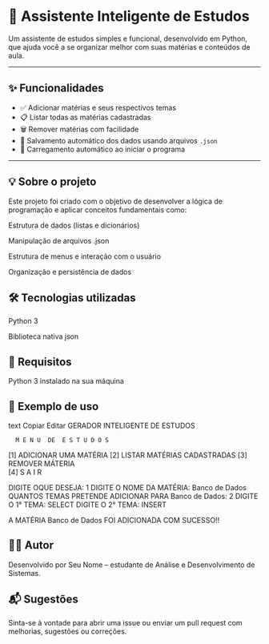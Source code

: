 # 🧠 Assistente Inteligente de Estudos

Um assistente de estudos simples e funcional, desenvolvido em Python, que ajuda você a se organizar melhor com suas matérias e conteúdos de aula.

---

## ✨ Funcionalidades

- ✅ Adicionar matérias e seus respectivos temas
- 📋 Listar todas as matérias cadastradas
- 🗑️ Remover matérias com facilidade
- 💾 Salvamento automático dos dados usando arquivos `.json`
- 🔄 Carregamento automático ao iniciar o programa

---
## 💡 Sobre o projeto
Este projeto foi criado com o objetivo de desenvolver a lógica de programação e aplicar conceitos fundamentais como:

Estrutura de dados (listas e dicionários)

Manipulação de arquivos .json

Estrutura de menus e interação com o usuário

Organização e persistência de dados

## 🛠️ Tecnologias utilizadas
Python 3

Biblioteca nativa json

## 📌 Requisitos
Python 3 instalado na sua máquina

## 📎 Exemplo de uso
text
Copiar
Editar
    GERADOR INTELIGENTE DE ESTUDOS     

      M E N U  DE  E S T U D O S       

 [1]  ADICIONAR UMA MATÉRIA 
 [2]  LISTAR MATÉRIAS CADASTRADAS 
 [3]  REMOVER MÁTERIA        
 [4]  S A I R  

DIGITE OQUE DESEJA: 1
DIGITE O NOME DA MATÉRIA: Banco de Dados
QUANTOS TEMAS PRETENDE ADICIONAR PARA Banco de Dados: 2
DIGITE O 1° TEMA: SELECT
DIGITE O 2° TEMA: INSERT

A MATÉRIA Banco de Dados FOI ADICIONADA COM SUCESSO!!
## 👨‍💻 Autor
Desenvolvido por Seu Nome – estudante de Análise e Desenvolvimento de Sistemas.

## 📬 Sugestões
Sinta-se à vontade para abrir uma issue ou enviar um pull request com melhorias, sugestões ou correções.
